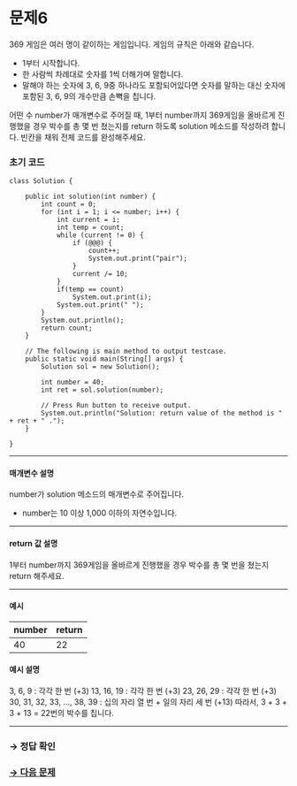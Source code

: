 # 문제6

369 게임은 여러 명이 같이하는 게임입니다. 게임의 규칙은 아래와 같습니다.

* 1부터 시작합니다.
* 한 사람씩 차례대로 숫자를 1씩 더해가며 말합니다.
* 말해야 하는 숫자에 3, 6, 9중 하나라도 포함되어있다면 숫자를 말하는 대신 숫자에 포함된 3, 6, 9의 개수만큼 손뼉을 칩니다.

어떤 수 number가 매개변수로 주어질 때, 1부터 number까지 369게임을 올바르게 진행했을 경우 박수를 총 몇 번 쳤는지를 return 하도록 solution 메소드를 작성하려 합니다. 빈칸을 채워 전체 코드를 완성해주세요.

### 초기 코드

```
class Solution {

    public int solution(int number) {
        int count = 0;
        for (int i = 1; i <= number; i++) {
            int current = i;
            int temp = count;
            while (current != 0) {
                if (@@@) {
                    count++;
                    System.out.print("pair");
                }
                current /= 10;
            }
            if(temp == count)
                System.out.print(i);
            System.out.print(" ");
        }
        System.out.println();
        return count;
    }

    // The following is main method to output testcase.
    public static void main(String[] args) {
        Solution sol = new Solution();
        
        int number = 40;
        int ret = sol.solution(number);

        // Press Run button to receive output.
        System.out.println("Solution: return value of the method is " + ret + " .");
    }
    
}
```

---

#### 매개변수 설명
number가 solution 메소드의 매개변수로 주어집니다.
* number는 10 이상 1,000 이하의 자연수입니다.

---

#### return 값 설명
1부터 number까지 369게임을 올바르게 진행했을 경우 박수를 총 몇 번을 쳤는지 return 해주세요.

---

#### 예시

| number | return |
|--------|--------|
| 40     | 22     |

#### 예시 설명

3, 6, 9 : 각각 한 번 (+3)
13, 16, 19 : 각각 한 번 (+3)
23, 26, 29 : 각각 한 번 (+3)
30, 31, 32, 33, ..., 38, 39 : 십의 자리 열 번 + 일의 자리 세 번 (+13)
따라서, 3 + 3 + 3 + 13 = 22번의 박수를 칩니다.

---

### → 정답 확인

### [→ 다음 문제](../no_07/ "cosPro 2급 Java 1차 7번 문제")
